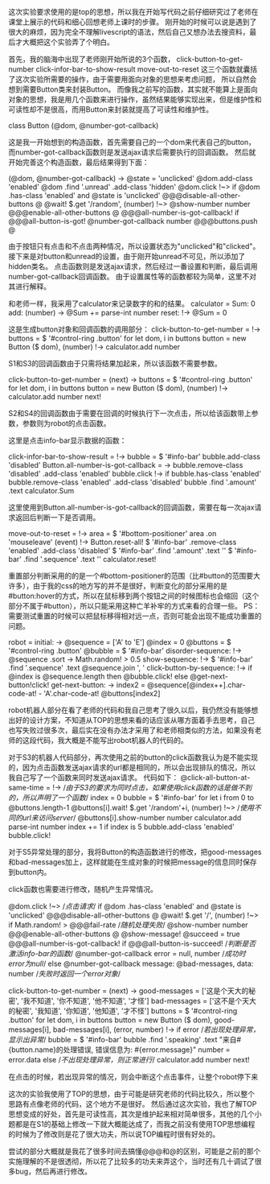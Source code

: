 这次实验要求使用的是top的思想，所以我在开始写代码之前仔细研究过了老师在课堂上展示的代码和细心回想老师上课时的步骤。
刚开始的时候可以说是遇到了很大的麻烦，因为完全不理解livescript的语法，然后自己又想办法去搜资料，最后才大概把这个实验弄了个明白。

首先，我的脑海中出现了老师刚开始所说的3个函数，
click-button-to-get-number
click-infor-bar-to-show-result
move-out-to-reset
这三个函数就囊括了这次实验所需要的操作，由于需要用面向对象的思想来考虑问题，
所以自然会想到需要Button类来封装Button。
而像我之前写的函数，其实就不能算上是面向对象的思想，我是用几个函数来进行操作，虽然结果能够实现出来，但是维护性和可读性却不是很高，而用Button来封装就提高了可读性和维护性。

class Button
    (@dom, @number-got-callback)

这是我一开始想到的构造函数，首先需要自己的一个dom来代表自己的button，而number-got-callback函数则是发送ajax请求后需要执行的回调函数。
然后就开始完善这个构造函数，最后结果得到下面：

(@dom, @number-got-callback) ->
        @state = 'unclicked'
        @dom.add-class 'enabled'
        @dom .find '.unread' .add-class 'hidden'
        @dom.click !~>
            if @dom .has-class 'enabled' and @state is 'unclicked'
                @@@disable-all-other-buttons @
                @wait!
                $.get '/random', (number) !~>
                    @show-number number
                    @@@enable-all-other-buttons @
                    @@@all-number-is-got-callback! if @@@all-button-is-got!
                    @number-got-callback number
        @@@buttons.push @

由于按钮只有点击和不点击两种情况，所以设置状态为"unclicked"和"clicked"。
接下来是对button和unread的设置，由于刚开始unread不可见，所以添加了hidden类名。
点击函数则是发送ajax请求，然后经过一番设置和判断，最后调用number-got-callback回调函数。
由于设置属性等的函数都较为简单，这里不对其进行解释。

和老师一样，我采用了calculator来记录数字的和的结果。
calculator = 
    Sum: 0
    add: (number) -> @Sum += parse-int number
    reset: !-> @Sum = 0

这是生成button对象和回调函数的调用部分：
click-button-to-get-number = !->
    buttons = $ '#control-ring .button'
    for let dom, i in buttons
        button = new Button ($ dom), (number) !->
            calculator.add number

S1和S3的回调函数由于只需将结果加起来，所以该函数不需要参数。

click-button-to-get-number = (next) ->
    buttons = $ '#control-ring .button'
    for let dom, i in buttons
        button = new Button ($ dom), (number) !->
            calculator.add number
            next!

S2和S4的回调函数由于需要在回调的时候执行下一次点击，所以给该函数带上参数，参数则为robot的点击函数。

这里是点击info-bar显示数据的函数：

click-infor-bar-to-show-result = !->
    bubble = $ '#info-bar'
    bubble.add-class 'disabled'
    Button.all-number-is-got-callback = ->
        bubble.remove-class 'disabled' .add-class 'enabled'
    bubble.click !->
        if bubble.has-class 'enabled'
            bubble.remove-class 'enabled' .add-class 'disabled'
            bubble .find '.amount' .text calculator.Sum

这里使用到Button.all-number-is-got-callback的回调函数，需要在每一次ajax请求返回后判断一下是否调用。

move-out-to-reset = !->
    area = $ '#bottom-positioner'
    area .on 'mouseleave' (event) !->
        Button.reset-all!
        $ '#info-bar' .remove-class 'enabled' .add-class 'disabled'
        $ '#info-bar' .find '.amount' .text ''
        $ '#info-bar' .find '.sequence' .text ''
        calculator.reset!

重置部分判断采用的的是一个#bottom-positioner的范围（比#button的范围要大许多），由于我的css的地方写的并不是很好，判断变化的部分采用的是#button:hover的方式，所以在鼠标移到两个按钮之间的时候图标也会缩回（这个部分不属于#button），所以只能采用这种亡羊补牢的方式来看的合理一些。
PS：需要测试重置的时候可以把鼠标移得相对远一点，否则可能会出现不能成功重置的问题。

robot = 
    initial: ->
        @sequence = ['A' to 'E']
        @index = 0
        @buttons = $ '#control-ring .button'
        @bubble = $ '#info-bar'
    disorder-sequence: !->
        @sequence .sort -> Math.random! > 0.5
    show-sequence: !->
        $ '#info-bar' .find '.sequence' .text @sequence.join ', '
    click-button-by-sequence: !->
        if @index is @sequence.length then @bubble.click! else @get-next-button!click!
    get-next-button: ->
        index2 = @sequence[@index++].char-code-at! - 'A'.char-code-at!
        @buttons[index2]

robot机器人部分在看了老师的代码和我自己思考了很久以后，我仍然没有能够想出好的设计方案，不知道从TOP的思想来看的话应该从哪方面着手去思考，自己也写失败过很多次，最后实在没有办法才采用了和老师相类似的方法，如果没有老师的这段代码，我大概是不能写出robot机器人的代码的。

对于S3的机器人代码部分，再次使用之前的button的click函数我认为是不能实现的，因为点击函数发送ajax请求的url都是相同的，所以会出现排队的情况，所以我自己写了一个函数来同时发送ajax请求。
代码如下：
@click-all-button-at-same-time = !->  /*由于S3的要求为同时点击，如果使用click函数的话是做不到的，所以声明了一个函数*/
    index = 0
    bubble = $ '#info-bar'
    for let i from 0 to @buttons.length-1
        @buttons[i].wait!
        $.get '/random'+i, (number) !~>  /*使用不同的url来访问server*/
            @buttons[i].show-number number
            calculator.add parse-int number
            index += 1
            if index is 5
                bubble.add-class 'enabled'
                bubble.click!

对于S5异常处理的部分，我将Button的构造函数进行的修改，把good-messages和bad-messages加上，这样就能在生成对象的时候把message的信息同时保存到button内。

click函数也需要进行修改，随机产生异常情况。

@dom.click !~>  /*点击请求*/
    if @dom .has-class 'enabled' and @state is 'unclicked'
        @@@disable-all-other-buttons @
        @wait!
        $.get '/', (number) !~>
            if Math.random! > @@@fail-rate  /*随机处理失败*/
                @show-number number
                @@@enable-all-other-buttons @
                @show-message!
                @succeed = true
                @@@all-number-is-got-callback! if @@@all-button-is-succeed!  /*判断是否激活info-bar的函数*/
                @number-got-callback error = null, number /*成功时error为null*/
            else
                @number-got-callback message: @bad-messages, data: number /*失败时返回一个error对象*/


click-button-to-get-number = (next) ->
    good-messages = ['这是个天大的秘密', '我不知道', '你不知道', '他不知道', '才怪']
    bad-messages = ['这不是个天大的秘密', '我知道', '你知道', '他知道', '才不怪']
    buttons = $ '#control-ring .button'
    for let dom, i in buttons
        button = new Button ($ dom), good-messages[i], bad-messages[i], (error, number) !->
            if error  /*若出现处理异常，显示出异常*/
                bubble = $ '#info-bar'
                bubble .find '.speaking' .text "来自#{button.name}的处理错误, 错误信息为: #{error.message}"
                number = error.data
            else   /*不出现处理异常，则正常进行*/
                calculator.add number
                next!

在点击的时候，若出现异常的情况，则会中断这个点击事件，让整个robot停下来

这次的实验我使用了TOP的思想，由于可能是研究老师的代码比较久，所以整个思路有点像老师的代码，这个地方不是很好。
然后通过这次实验，我也了解TOP思想变成的好处，首先是可读性高，其次是维护起来相对简单很多，其他的几个小题都是在S1的基础上修改一下就大概能达成了，而我之前没有使用TOP思想编程的时候为了修改则是花了很大功夫，所以说TOP编程时很有好处的。

尝试的部分大概就是我花了很多时间去搞懂@@@和@的区别，可能是之前的那个实施理解的不是很透彻，所以花了比较多的功夫来弄这个，当时还有几十调试了很多bug，然后再进行修改。